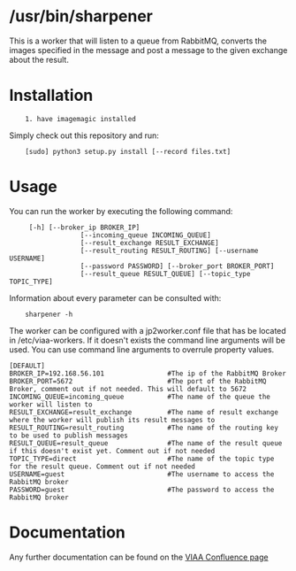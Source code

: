 # /usr/bin/sharpener

This is a worker that will listen to a queue from RabbitMQ, converts the images specified in the message and post a message to the given exchange about the result.

# Installation


```
    1. have imagemagic installed
```

Simply check out this repository and run:

```
    [sudo] python3 setup.py install [--record files.txt]
```

# Usage

You can run the worker by executing the following command:

```
     [-h] [--broker_ip BROKER_IP]
                  [--incoming_queue INCOMING_QUEUE]
                  [--result_exchange RESULT_EXCHANGE]
                  [--result_routing RESULT_ROUTING] [--username USERNAME]
                  [--password PASSWORD] [--broker_port BROKER_PORT]
                  [--result_queue RESULT_QUEUE] [--topic_type TOPIC_TYPE]
```

Information about every parameter can be consulted with:

```
    sharpener -h
```

The worker can be configured with a jp2worker.conf file that has be located in /etc/viaa-workers. If it doesn't exists the command line arguments will be used. You can use command line arguments to overrule property values.

```
[DEFAULT]
BROKER_IP=192.168.56.101                #The ip of the RabbitMQ Broker
BROKER_PORT=5672                        #The port of the RabbitMQ Broker, comment out if not needed. This will default to 5672
INCOMING_QUEUE=incoming_queue           #The name of the queue the worker will listen to
RESULT_EXCHANGE=result_exchange         #The name of result exchange where the worker will publish its result messages to
RESULT_ROUTING=result_routing           #The name of the routing key to be used to publish messages
RESULT_QUEUE=result_queue               #The name of the result queue if this doesn't exist yet. Comment out if not needed
TOPIC_TYPE=direct                       #The name of the topic type for the result queue. Comment out if not needed
USERNAME=guest                          #The username to access the RabbitMQ broker
PASSWORD=guest                          #The password to access the RabbitMQ broker
```

# Documentation

Any further documentation can be found on the [VIAA Confluence page](https://viaadocumentation.atlassian.net/wiki/display/SI/JP2+creator)
